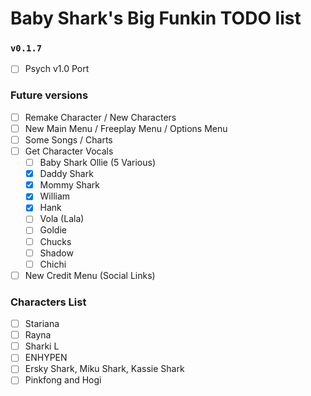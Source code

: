 # Baby Shark's Big Funkin TODO list

### `v0.1.7`
- [ ] Psych v1.0 Port

### Future versions
- [ ] Remake Character / New Characters
- [ ] New Main Menu / Freeplay Menu / Options Menu
- [ ] Some Songs / Charts
- [ ] Get Character Vocals
    - [ ] Baby Shark Ollie (5 Various)
    - [x] Daddy Shark
    - [x] Mommy Shark
    - [x] William
    - [x] Hank
    - [ ] Vola (Lala)
    - [ ] Goldie
    - [ ] Chucks
    - [ ] Shadow
    - [ ] Chichi
- [ ] New Credit Menu (Social Links)

### Characters List
- [ ] Stariana
- [ ] Rayna
- [ ] Sharki L
- [ ] ENHYPEN
- [ ] Ersky Shark, Miku Shark, Kassie Shark
- [ ] Pinkfong and Hogi
